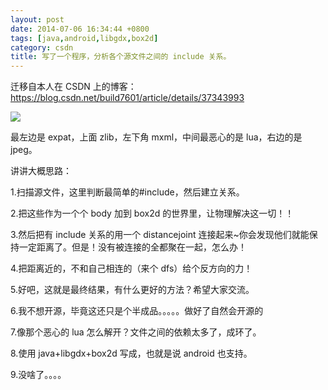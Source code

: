```yaml
---
layout: post
date: 2014-07-06 16:34:44 +0800
tags: [java,android,libgdx,box2d]
category: csdn
title: 写了一个程序，分析各个源文件之间的 include 关系。
---
```


迁移自本人在 CSDN 上的博客：https://blog.csdn.net/build7601/article/details/37343993

![](/images/20140706162823328.png)

最左边是 expat，上面 zlib，左下角 mxml，中间最恶心的是 lua，右边的是 jpeg。

讲讲大概思路：

1.扫描源文件，这里判断最简单的#include，然后建立关系。

2.把这些作为一个个 body 加到 box2d 的世界里，让物理解决这一切！！

3.然后把有 include 关系的用一个 distancejoint 连接起来~你会发现他们就能保持一定距离了。但是！没有被连接的全都聚在一起，怎么办！

4.把距离近的，不和自己相连的（来个 dfs）给个反方向的力！

5.好吧，这就是最终结果，有什么更好的方法？希望大家交流。

6.我不想开源，毕竟这还只是个半成品。。。。。做好了自然会开源的

7.像那个恶心的 lua 怎么解开？文件之间的依赖太多了，成环了。

8.使用 java+libgdx+box2d 写成，也就是说 android 也支持。

9.没啥了。。。。
